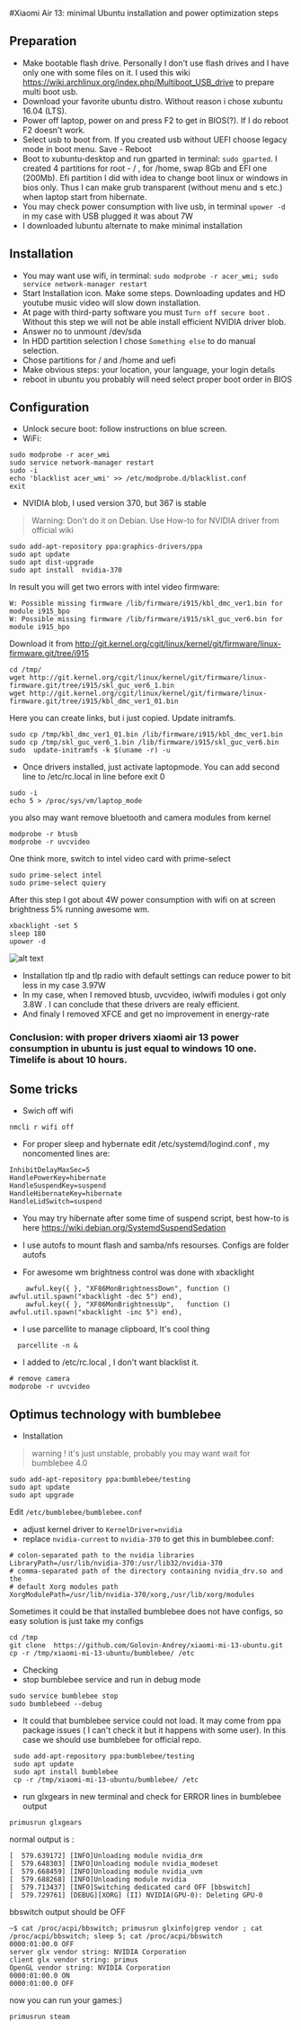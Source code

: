 
#Xiaomi Air 13: minimal Ubuntu installation  and power optimization steps


## Preparation

 * Make bootable flash drive. Personally I don't use flash drives and I have only one with some files on it. I used this wiki https://wiki.archlinux.org/index.php/Multiboot_USB_drive to prepare multi boot usb.
 * Download your favorite ubuntu distro. Without reason i chose xubuntu 16.04 (LTS).  
 * Power off laptop, power on and press F2 to get in BIOS(?). If I do reboot F2 doesn't work.
 * Select usb to boot from. If you created usb without UEFI choose legacy mode in boot menu. Save - Reboot 
 * Boot to xubuntu-desktop and run gparted in terminal: `sudo gparted`. I created 4 partitions for root  - / , for /home, swap 8Gb and EFI one (200Mb). Efi partition I did with idea to change boot linux or  windows in bios only. Thus I can make grub transparent (without menu and s etc.) when laptop start from hibernate.     
 * You may check power consumption with live usb, in terminal  `upower -d` in my case with USB plugged it was about 7W
 * I downloaded lubuntu alternate to make minimal installation
 
## Installation
 * You may want use wifi, in terminal: `sudo modprobe -r acer_wmi; sudo service network-manager restart` 
 * Start Installation icon. Make some steps. Downloading updates and HD youtube music video will slow down installation.
 * At page with third-party software you must `Turn off secure boot` . Without this step we will not be able install efficient NVIDIA driver blob.
 * Answer no to unmount /dev/sda
 * In HDD partition selection I chose `Something else` to do manual selection.
 * Chose partitions for / and /home and uefi
 * Make obvious steps: your location, your language, your login details
 * reboot in ubuntu you probably will need select proper boot order in BIOS
 
 ## Configuration
 * Unlock secure boot: follow instructions on blue screen. 
 * WiFi:
 
```
sudo modprobe -r acer_wmi
sudo service network-manager restart
sudo -i
echo 'blacklist acer_wmi' >> /etc/modprobe.d/blacklist.conf
exit
```
* NVIDIA blob, I used version 370, but 367 is stable

> Warning: Don't do  it on Debian. Use How-to for NVIDIA driver from official wiki

``` 
sudo add-apt-repository ppa:graphics-drivers/ppa 
sudo apt update
sudo apt dist-upgrade
sudo apt install  nvidia-370
```
In result you will get two errors with  intel video firmware:

```
W: Possible missing firmware /lib/firmware/i915/kbl_dmc_ver1.bin for module i915_bpo
W: Possible missing firmware /lib/firmware/i915/skl_guc_ver6.bin for module i915_bpo
```
Download it from   http://git.kernel.org/cgit/linux/kernel/git/firmware/linux-firmware.git/tree/i915

```
cd /tmp/
wget http://git.kernel.org/cgit/linux/kernel/git/firmware/linux-firmware.git/tree/i915/skl_guc_ver6_1.bin
wget http://git.kernel.org/cgit/linux/kernel/git/firmware/linux-firmware.git/tree/i915/kbl_dmc_ver1_01.bin
```
Here you can create links, but i just copied. Update initramfs.

```
sudo cp /tmp/kbl_dmc_ver1_01.bin /lib/firmware/i915/kbl_dmc_ver1.bin
sudo cp /tmp/skl_guc_ver6_1.bin /lib/firmware/i915/skl_guc_ver6.bin
sudo  update-initramfs -k $(uname -r) -u
```
* Once drivers installed, just activate laptopmode. You can add second line to /etc/rc.local in line before exit 0

```
sudo -i
echo 5 > /proc/sys/vm/laptop_mode
```
you also may want remove bluetooth and camera modules from kernel

```
modprobe -r btusb
modprobe -r uvcvideo
```
One think more, switch to intel video card with prime-select

```
sudo prime-select intel
sudo prime-select quiery

```

After this step I got about 4W power consumption with wifi on at screen brightness 5%  running awesome wm. 

```
xbacklight -set 5
sleep 180
upower -d
```
![alt text](https://github.com/Golovin-Andrey/xiaomi-mi-13-ubuntu/blob/master/power-drivers.png "Power consumption")

* Installation tlp and tlp radio with default settings can reduce power to bit less in my case 3.97W
* In my case, when I removed  btusb, uvcvideo, iwlwifi modules  i got only 3.8W . I can conclude that these drivers are  realy efficient.
* And finaly I removed XFCE and get no improvement in energy-rate 

### Conclusion: with proper drivers xiaomi air 13 power consumption in ubuntu is just equal to windows 10 one. Timelife is about 10 hours.

## Some tricks
* Swich off wifi

```
nmcli r wifi off
```

* For proper sleep and hybernate edit /etc/systemd/logind.conf , my noncomented lines are:

```
InhibitDelayMaxSec=5
HandlePowerKey=hibernate
HandleSuspendKey=suspend
HandleHibernateKey=hibernate
HandleLidSwitch=suspend
```

* You may try hibernate after some time of suspend script, best how-to is here https://wiki.debian.org/SystemdSuspendSedation

* I use autofs to mount flash and samba/nfs resourses. Configs are folder autofs

* For awesome wm brightness control was done with xbacklight
```
    awful.key({ }, "XF86MonBrightnessDown", function () awful.util.spawn("xbacklight -dec 5") end),
    awful.key({ }, "XF86MonBrightnessUp",   function () awful.util.spawn("xbacklight -inc 5") end),
```

* I use parcellite to manage clipboard, It's cool thing 
```
  parcellite -n &
```

* I added to /etc/rc.local , I don't want blacklist it.
```
# remove camera
modprobe -r uvcvideo
```

## Optimus technology with bumblebee

* Installation

> warning ! it's just unstable, probably you may want wait for bumblebee 4.0
 ```
 sudo add-apt-repository ppa:bumblebee/testing
 sudo apt update
 sudo apt upgrade
 ```

Edit `/etc/bumblebee/bumblebee.conf` 
  
 * adjust kernel driver to `KernelDriver=nvidia`
 * replace `nvidia-current` to `nvidia-370` to get this in bumblebee.conf:
 
 ```
 # colon-separated path to the nvidia libraries
LibraryPath=/usr/lib/nvidia-370:/usr/lib32/nvidia-370
# comma-separated path of the directory containing nvidia_drv.so and the
# default Xorg modules path
XorgModulePath=/usr/lib/nvidia-370/xorg,/usr/lib/xorg/modules
```

Sometimes it could be that installed bumblebee does not have configs, so easy solution is just take my configs
```
cd /tmp
git clone  https://github.com/Golovin-Andrey/xiaomi-mi-13-ubuntu.git 
cp -r /tmp/xiaomi-mi-13-ubuntu/bumblebee/ /etc
```



* Checking 
 * stop bumblebee service and run in debug mode

```
sudo service bumblebee stop
sudo bumblebeed --debug
```

 * It could that bumblebee service could not load. It may come from ppa package issues ( I can't  check it but it happens with some user). In this case we should use bumblebee for official repo.

```
 sudo add-apt-repository ppa:bumblebee/testing
 sudo apt update
 sudo apt install bumblebee
 cp -r /tmp/xiaomi-mi-13-ubuntu/bumblebee/ /etc
```
 
 

* run glxgears in new terminal and check for ERROR lines in bumblebee output

```
primusrun glxgears
```

normal output is :

```
[  579.639172] [INFO]Unloading module nvidia_drm
[  579.648303] [INFO]Unloading module nvidia_modeset
[  579.668459] [INFO]Unloading module nvidia_uvm
[  579.688268] [INFO]Unloading module nvidia
[  579.713437] [INFO]Switching dedicated card OFF [bbswitch]
[  579.729761] [DEBUG][XORG] (II) NVIDIA(GPU-0): Deleting GPU-0

 ```
 
 bbswitch output should be OFF
 
 ```
~$ cat /proc/acpi/bbswitch; primusrun glxinfo|grep vendor ; cat /proc/acpi/bbswitch; sleep 5; cat /proc/acpi/bbswitch
0000:01:00.0 OFF
server glx vendor string: NVIDIA Corporation
client glx vendor string: primus
OpenGL vendor string: NVIDIA Corporation
0000:01:00.0 ON
0000:01:00.0 OFF
```

now you can run your games:)

```
primusrun steam
```
